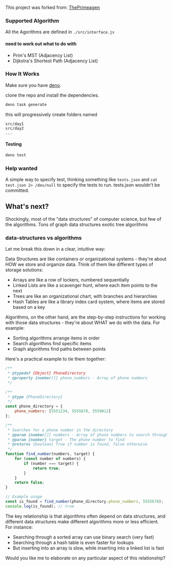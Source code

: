 This project was forked from: [ThePrimeagen](https://github.com/ThePrimeagen/kata-machine)

### Supported Algorithm

All the Agorithms are defined in `./src/interface.js`

#### need to work out what to do with

- Prim's MST (Adjacency List)
- Dijkstra's Shortest Path (Adjacency List)

### How It Works

Make sure you have [deno](https://deno.com).

clone the repo and install the dependencies.

```bash
deno task generate
```

this will progressively create folders named

```
src/day1
src/day2
...
```

#### Testing

```bash
deno test
```

### Help wanted

A simple way to specify test, thinking something like `tests.json` and `cat
test.json 2> /dev/null`
to specify the tests to run. tests.json wouldn't be committed.

## What's next?

Shockingly, most of the "data structures" of computer science, but few of the algorithms.
Tons of graph data structures
exotic tree algorithms

### data-structures vs algorithms

Let me break this down in a clear, intuitive way:

Data Structures are like containers or organizational systems - they're about HOW we store and organize data. Think of them like different types of storage solutions:

- Arrays are like a row of lockers, numbered sequentially
- Linked Lists are like a scavenger hunt, where each item points to the next
- Trees are like an organizational chart, with branches and hierarchies
- Hash Tables are like a library index card system, where items are stored based on a key

Algorithms, on the other hand, are the step-by-step instructions for working with those data structures - they're about WHAT we do with the data. For example:
- Sorting algorithms arrange items in order
- Search algorithms find specific items
- Graph algorithms find paths between points

Here's a practical example to tie them together:
```js
/**
 * @typedef {Object} PhoneDirectory
 * @property {number[]} phone_numbers - Array of phone numbers
 */

/**
 * @type {PhoneDirectory}
 */
const phone_directory = {
    phone_numbers: [5551234, 5555678, 5559012]
};

/**
 * Searches for a phone number in the directory
 * @param {number[]} numbers - Array of phone numbers to search through
 * @param {number} target - The phone number to find
 * @returns {boolean} True if number is found, false otherwise
 */
function find_number(numbers, target) {
    for (const number of numbers) {
        if (number === target) {
            return true;
        }
    }
    return false;
}

// Example usage
const is_found = find_number(phone_directory.phone_numbers, 5555678);
console.log(is_found); // true
```
The key relationship is that algorithms often depend on data structures, and different data structures make different algorithms more or less efficient. For instance:
- Searching through a sorted array can use binary search (very fast)
- Searching through a hash table is even faster for lookups
- But inserting into an array is slow, while inserting into a linked list is fast

Would you like me to elaborate on any particular aspect of this relationship?
